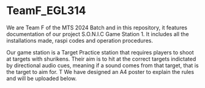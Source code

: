 # TeamF_EGL314

We are Team F of the MTS 2024 Batch and in this repository, it features documentation of our project S.O.N.I.C Game Station 1. It includes all the installations made, raspi codes and operation procedures. 

Our game station is a Target Practice station that requires players to shoot at targets with shurikens. Their aim is to hit at the correct targets indictated by directional audio cues, meaning if a sound comes from that target, that is the target to aim for. T
We have designed an A4 poster to explain the rules and will be uploaded below.